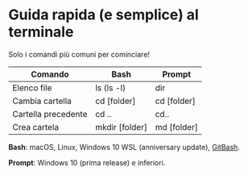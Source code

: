 # Guida rapida (e semplice) al terminale

Solo i comandi più comuni per cominciare!

| Comando       | Bash         | Prompt  |
| ------------- | ------------ | ------- |
| Elenco file   | ls (ls -l)   | dir     |
| Cambia cartella  | cd [folder] |  cd [folder]        |
| Cartella precedente   | cd ..   | cd..     |
| Crea cartela   | mkdir [folder]   | md [folder]     |

**Bash**: macOS, Linux, Windows 10 WSL (anniversary update), [GitBash](https://git-for-windows.github.io/).

**Prompt**: Windows 10 (prima release) e inferiori.
